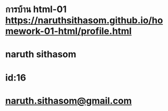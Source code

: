 # การบ้าน html-01 https://naruthsithasom.github.io/homework-01-html/profile.html
# naruth sithasom 
# id:16
# naruth.sithasom@gmail.com

